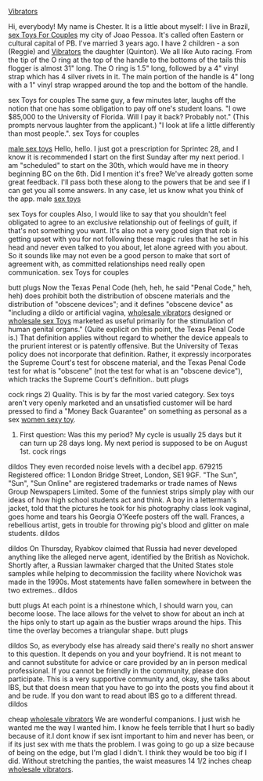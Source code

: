 [Vibrators](http://insideerdenet.mn/?p=2768)

Hi, everybody\! My name is Chester.
It is a little about myself: I live in Brazil, [sex Toys For
Couples](http://kelluz.com.br/the-toy-is-a-little-soft-on-the-outside/)
my city of Joao Pessoa.
It's called often Eastern or cultural capital of PB. I've married 3
years ago.
I have 2 children - a son (Reggie) and
[Vibrators](http://www.eccearcanum.com/wiki/Sex_Toys_22163) the daughter
(Quinton). We all like Auto racing.
From the tip of the O ring at the top of the handle to the bottoms of
the tails this flogger is almost 31" long. The O ring is 1.5" long,
followed by a 4" vinyl strap which has 4 silver rivets in it. The main
portion of the handle is 4" long with a 1" vinyl strap wrapped around
the top and the bottom of the handle.

sex Toys for couples The same guy, a few minutes later, laughs off the
notion that one has some obligation to pay off one's student loans. "I
owe $85,000 to the University of Florida. Will I pay it back? Probably
not." (This prompts nervous laughter from the applicant.) "I look at
life a little differently than most people.". sex Toys for couples

[male sex
toys](http://www.littlemonkeysfunhouse.com/2014/10/27/so-i-had-to-learn-to-sit-with-that-anxiety-and-not-punish/)
Hello, hello. I just got a prescription for Sprintec 28, and I know it
is recommended I start on the first Sunday after my next period. I am
"scheduled" to start on the 30th, which would have me in theory
beginning BC on the 6th. Did I mention it's free? We've already gotten
some great feedback. I'll pass both these along to the powers that be
and see if I can get you all some answers. In any case, let us know what
you think of the app. male [sex
toys](http://santoriniempilhadeiras.com.br/?p=647)

sex Toys for couples Also, I would like to say that you shouldn't feel
obligated to agree to an exclusive relationship out of feelings of
guilt, if that's not something you want. It's also not a very good sign
that rob is getting upset with you for not following these magic rules
that he set in his head and never even talked to you about, let alone
agreed with you about. So it sounds like may not even be a good person
to make that sort of agreement with, as committed relationships need
really open communication. sex Toys for couples

butt plugs Now the Texas Penal Code (heh, heh, he said "Penal Code,"
heh, heh) does prohibit both the distribution of obscene materials and
the distribution of "obscene devices"; and it defines "obscene device"
as "including a dildo or artificial vagina, [wholesale
vibrators](http://freekurtis.com/well-i-do-and-it-gets-me-really-depressed-bc-i-hang-with-some/)
designed or [wholesale sex
Toys](http://www.xcelindustrial.com/sample-page/) marketed as useful
primarily for the stimulation of human genital organs." (Quite explicit
on this point, the Texas Penal Code is.) That definition applies without
regard to whether the device appeals to the prurient interest or is
patently offensive. But the University of Texas policy does not
incorporate that definition. Rather, it expressly incorporates the
Supreme Court's test for obscene material, and the Texas Penal Code test
for what is "obscene" (not the test for what is an "obscene device"),
which tracks the Supreme Court's definition.. butt plugs

cock rings 2) Quality. This is by far the most varied category. Sex toys
aren't very openly marketed and an unsatisfied customer will be hard
pressed to find a "Money Back Guarantee" on something as personal as a
sex [women sexy
toy](http://franchisechokhidhani.com/i-was-desperate-for-the-police-to-do-their-job-six-years-ago/).
1. First question: Was this my period? My cycle is usually 25 days but
it can turn up 28 days long. My next period is supposed to be on August
1st. cock rings

dildos They even recorded noise levels with a decibel app. 679215
Registered office: 1 London Bridge Street, London, SE1 9GF. "The Sun",
"Sun", "Sun Online" are registered trademarks or trade names of News
Group Newspapers Limited. Some of the funniest strips simply play with
our ideas of how high school students act and think. A boy in a
letterman's jacket, told that the pictures he took for his photography
class look vaginal, goes home and tears his Georgia O'Keefe posters off
the wall. Frances, a rebellious artist, gets in trouble for throwing
pig's blood and glitter on male students. dildos

dildos On Thursday, Ryabkov claimed that Russia had never developed
anything like the alleged nerve agent, identified by the British as
Novichok. Shortly after, a Russian lawmaker charged that the United
States stole samples while helping to decommission the facility where
Novichok was made in the 1990s. Most statements have fallen somewhere in
between the two extremes.. dildos

butt plugs At each point is a rhinestone which, I should warn you, can
become loose. The lace allows for the velvet to show for about an inch
at the hips only to start up again as the bustier wraps around the hips.
This time the overlay becomes a triangular shape. butt plugs

dildos So, as everybody else has already said there's really no short
answer to this question. It depends on you and your boyfriend. It is not
meant to and cannot substitute for advice or care provided by an in
person medical professional. If you cannot be friendly in the community,
please don participate. This is a very supportive community and, okay,
she talks about IBS, but that doesn mean that you have to go into the
posts you find about it and be rude. If you don want to read about IBS
go to a different thread. dildos

cheap [wholesale
vibrators](https://zwdyo.wordpress.com/2014/07/29/the-sides-where-you-press-onto-the-clamps-to-open-them-have/)
We are wonderful companions. I just wish he wanted me the way I wanted
him. I know he feels terrible that I hurt so badly because of it.I dont
know if sex isnt important to him and never has been, or if its just sex
with me thats the problem. I was going to go up a size because of being
on the edge, but I'm glad I didn't. I think they would be too big if I
did. Without stretching the panties, the waist measures 14 1/2 inches
cheap [wholesale
vibrators](http://www.cooperativasanhilario.org.sv/2014/11/01/other-than-that-double-dildos-are-a-fantastic-sex-toy-for/).